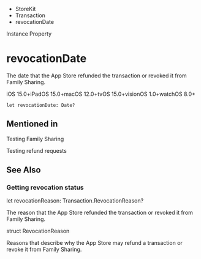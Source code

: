 

- StoreKit
- Transaction
-  revocationDate 

Instance Property

# revocationDate

The date that the App Store refunded the transaction or revoked it from Family Sharing.

iOS 15.0+iPadOS 15.0+macOS 12.0+tvOS 15.0+visionOS 1.0+watchOS 8.0+

``` source
let revocationDate: Date?
```

## Mentioned in 

Testing Family Sharing

Testing refund requests

## See Also

### Getting revocation status

let revocationReason: Transaction.RevocationReason?

The reason that the App Store refunded the transaction or revoked it from Family Sharing.

struct RevocationReason

Reasons that describe why the App Store may refund a transaction or revoke it from Family Sharing.

